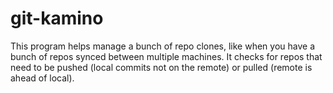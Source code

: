 # git-kamino

This program helps manage a bunch of repo clones, like when you have a bunch of repos synced between multiple
machines. It checks for repos that need to be pushed (local commits not on the remote) or pulled (remote is
ahead of local).

